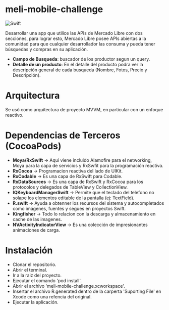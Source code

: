 # meli-mobile-challenge

![Swift](https://img.shields.io/badge/Swift-5.0-orange.svg)

Desarrollar una app que utilice las APIs de Mercado Libre con dos secciones, para lograr esto, Mercado Libre posee APIs abiertas a la comunidad para que cualquier desarrollador las consuma y pueda tener búsquedas y compras en su aplicación.

- **Campo de Busqueda**: buscador de los productor segun un query.
- **Detalle de un producto**: En el detalle del producto podra ver la descripción general de cada busqueda (Nombre, Fotos, Precio y Descripción).

# Arquitectura
Se usó como arquitectura de proyecto MVVM, en particular con un enfoque reactivo.

# Dependencias de Terceros (CocoaPods)

- **Moya/RxSwift** -> Aqui viene incluido Alamofire para el networking, Moya para la capa de servicios y RxSwfit para la programación reactiva.
- **RxCocoa** -> Programacion reactiva del lado de UIKit.
- **RxCodable** -> Es una capa de RxSwift para Codable.
- **RxDataSources** -> Es una capa de RxSwift y RxCocoa para los protocolos y delegados de TableView y CollectionView.
- **IQKeyboardManagerSwift** -> Permite que el teclado del telefono no solape los elementos editable de la pantalla (ej: TextField).
- **R.swift** -> Ayuda a obtenner los recursos del sistema y autocompletados como imágenes, fuentes y segues en proyectos Swift.
- **Kingfisher** -> Todo lo relacion con la descarga y almacenamiento en cache de las imagenes.
- **NVActivityIndicatorView** -> Es una colección de impresionantes animaciones de carga.

# Instalación
- Clonar el repositorio.
- Abrir el terminal.
- Ir a la raiz del proyecto.
- Ejecutar el comando 'pod install'.
- Abrir el archivo 'meli-mobile-challenge.xcworkspace'.
- Insertar el archivo R.generated dentro de la carperta 'Suporting File' en Xcode como una refencia del original.
- Ejecutar la aplicación.
